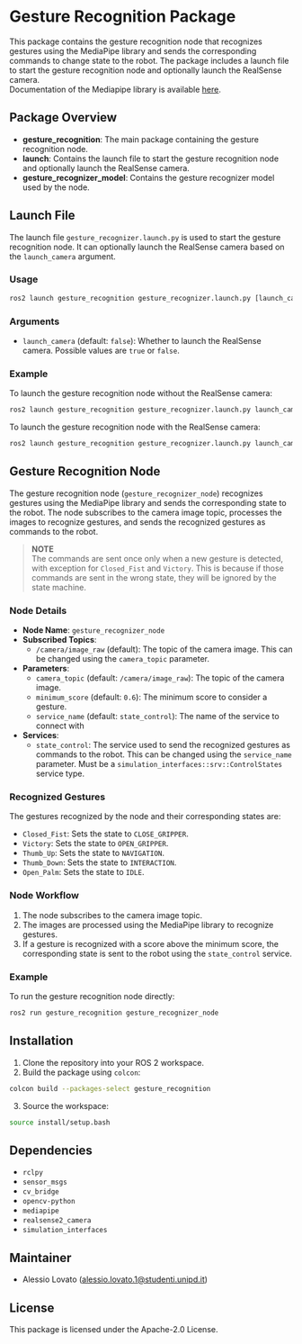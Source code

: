 # Gesture Recognition Package

This package contains the gesture recognition node that recognizes gestures using the MediaPipe library and sends the corresponding commands to change state to the robot. The package includes a launch file to start the gesture recognition node and optionally launch the RealSense camera.<br>
Documentation of the Mediapipe library is available [here](https://ai.google.dev/edge/mediapipe/solutions/vision/gesture_recognizer).

## Package Overview

- **gesture_recognition**: The main package containing the gesture recognition node.
- **launch**: Contains the launch file to start the gesture recognition node and optionally launch the RealSense camera.
- **gesture_recognizer_model**: Contains the gesture recognizer model used by the node.

## Launch File

The launch file `gesture_recognizer.launch.py` is used to start the gesture recognition node. It can optionally launch the RealSense camera based on the `launch_camera` argument.

### Usage
```sh
ros2 launch gesture_recognition gesture_recognizer.launch.py [launch_camera:=true|false]
```
### Arguments

- `launch_camera` (default: `false`): Whether to launch the RealSense camera. Possible values are `true` or `false`.

### Example

To launch the gesture recognition node without the RealSense camera:
```sh
ros2 launch gesture_recognition gesture_recognizer.launch.py launch_camera:=false
```
To launch the gesture recognition node with the RealSense camera:
```sh
ros2 launch gesture_recognition gesture_recognizer.launch.py launch_camera:=true
```
## Gesture Recognition Node

The gesture recognition node (`gesture_recognizer_node`) recognizes gestures using the MediaPipe library and sends the corresponding state to the robot. The node subscribes to the camera image topic, processes the images to recognize gestures, and sends the recognized gestures as commands to the robot.<br>
>**NOTE**<br>
>The commands are sent once only when a new gesture is detected, with exception for `Closed_Fist` and `Victory`. This is because if those commands are sent in the wrong state, they will be ignored by the state machine.

### Node Details

- **Node Name**: `gesture_recognizer_node`
- **Subscribed Topics**:
  - `/camera/image_raw` (default): The topic of the camera image. This can be changed using the `camera_topic` parameter.
- **Parameters**:
  - `camera_topic` (default: `/camera/image_raw`): The topic of the camera image.
  - `minimum_score` (default: `0.6`): The minimum score to consider a gesture.
  - `service_name` (default: `state_control`): The name of the service to connect with
- **Services**:
  - `state_control`: The service used to send the recognized gestures as commands to the robot. This can be changed using the `service_name` parameter. Must be a `simulation_interfaces::srv::ControlStates` service type.

### Recognized Gestures

The gestures recognized by the node and their corresponding states are:

- `Closed_Fist`: Sets the state to `CLOSE_GRIPPER`.
- `Victory`: Sets the state to `OPEN_GRIPPER`.
- `Thumb_Up`: Sets the state to `NAVIGATION`.
- `Thumb_Down`: Sets the state to `INTERACTION`.
- `Open_Palm`: Sets the state to `IDLE`.

### Node Workflow

1. The node subscribes to the camera image topic.
2. The images are processed using the MediaPipe library to recognize gestures.
3. If a gesture is recognized with a score above the minimum score, the corresponding state is sent to the robot using the `state_control` service.

### Example

To run the gesture recognition node directly:
```sh
ros2 run gesture_recognition gesture_recognizer_node
```
## Installation

1. Clone the repository into your ROS 2 workspace.
2. Build the package using `colcon`:
```sh
colcon build --packages-select gesture_recognition
```
3. Source the workspace:
```sh
source install/setup.bash
```
## Dependencies

- `rclpy`
- `sensor_msgs`
- `cv_bridge`
- `opencv-python`
- `mediapipe`
- `realsense2_camera`
- `simulation_interfaces`

## Maintainer

- Alessio Lovato (alessio.lovato.1@studenti.unipd.it)

## License

This package is licensed under the Apache-2.0 License.